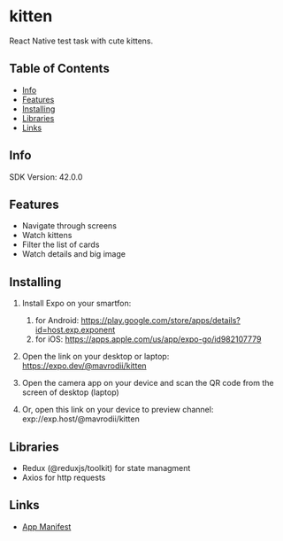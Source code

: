 # kitten
React Native test task with cute kittens.

## Table of Contents
* [Info](https://github.com/Mavr1/kitten#info)
* [Features](https://github.com/Mavr1/kitten#features)
* [Installing](https://github.com/Mavr1/kitten#installing)
* [Libraries](https://github.com/Mavr1/kitten#libraries)
* [Links](https://github.com/Mavr1/kitten#links)

## Info
SDK Version: 42.0.0

## Features
* Navigate through screens
* Watch kittens
* Filter the list of cards
* Watch details and big image

## Installing
1. Install Expo on your smartfon:
    1. for Android: https://play.google.com/store/apps/details?id=host.exp.exponent
    1. for iOS: https://apps.apple.com/us/app/expo-go/id982107779

1. Open the link on your desktop or laptop: https://expo.dev/@mavrodii/kitten
1. Open the camera app on your device and scan the QR code from the screen of desktop (laptop)
1. Or, open this link on your device to preview channel: exp://exp.host/@mavrodii/kitten

## Libraries
* Redux (@reduxjs/toolkit) for state managment
* Axios for http requests

## Links
* [App Manifest](https://exp.host/@mavrodii/kitten/index.exp?sdkVersion=42.0.0)


